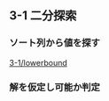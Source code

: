 ## 3-1 二分探索
### ソート列から値を探す
[3-1/lowerbound](https://github.com/suigingin/Algorithm/tree/master/library/AntBook/Chapter3/3-1/lower_bound)
### 解を仮定し可能か判定

